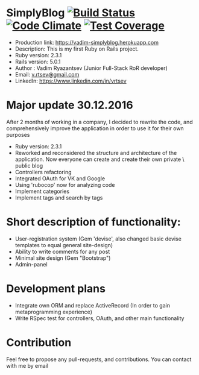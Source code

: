 # SimplyBlog [![Build Status](https://travis-ci.org/vrtsev/SimplyBlog.svg?branch=master)](https://travis-ci.org/vrtsev/SimplyBlog) [![Code Climate](https://codeclimate.com/github/vrtsev/SimplyBlog/badges/gpa.svg)](https://codeclimate.com/github/vrtsev/SimplyBlog) [![Test Coverage](https://codeclimate.com/github/vrtsev/SimplyBlog/badges/coverage.svg)](https://codeclimate.com/github/vrtsev/SimplyBlog/coverage)

* Production link: https://vadim-simplyblog.herokuapp.com
* Description: This is my first Ruby on Rails project.
* Ruby version: 2.3.1
* Rails version: 5.0.1
* Author : Vadim Ryazantsev (Junior Full-Stack RoR developer)
* Email: v.rtsev@gmail.com
* LinkedIn: https://www.linkedin.com/in/vrtsev

# Major update 30.12.2016
After 2 months of working in a company, I decided to rewrite the code, and comprehensively improve the application in order to use it for their own purposes
* Ruby version: 2.3.1
* Reworked and reconsidered the structure and architecture of the application. Now everyone can create and create their own private \ public blog
* Controllers refactoring
* Integrated OAuth for VK and Google
* Using 'rubocop' now for analyzing code
* Implement categories
* Implement tags and search by tags

# Short description of functionality:
* User-registration system (Gem 'devise', also changed basic devise templates to equal general site-design)
* Ability to write comments for any post
* Minimal site design (Gem "Bootstrap")
* Admin-panel

# Development plans
* Integrate own ORM and replace ActiveRecord (In order to gain metaprogramming experience)
* Write RSpec test for controllers, OAuth, and other main functionality

# Contribution
Feel free to propose any pull-requests, and contributions. You can contact with me by email
